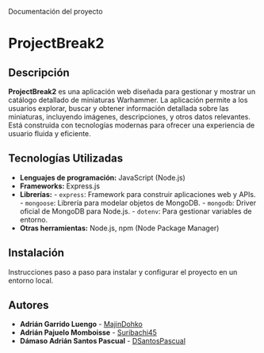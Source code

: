 Documentación del proyecto

# ProjectBreak2

## Descripción
**ProjectBreak2** es una aplicación web diseñada para gestionar y mostrar un catálogo detallado de miniaturas Warhammer. La aplicación permite a los usuarios explorar, buscar y obtener información detallada sobre las miniaturas, incluyendo imágenes, descripciones, y otros datos relevantes. Está construida con tecnologías modernas para ofrecer una experiencia de usuario fluida y eficiente.

## Tecnologías Utilizadas
- **Lenguajes de programación:** JavaScript (Node.js)
- **Frameworks:** Express.js
- **Librerías:** - `express`: Framework para construir aplicaciones web y APIs.
                 - `mongoose`: Librería para modelar objetos de MongoDB.
                 - `mongodb`: Driver oficial de MongoDB para Node.js.
                 - `dotenv`: Para gestionar variables de entorno.
- **Otras herramientas:** Node.js, npm (Node Package Manager)

## Instalación
Instrucciones paso a paso para instalar y configurar el proyecto en un entorno local.

## Autores
- **Adrián Garrido Luengo** - [MajinDohko](https://github.com/MajinDohko)
- **Adrián Pajuelo Momboisse** - [Suribachi45](https://github.com/Suribachi45)
- **Dámaso Adrián Santos Pascual** - [DSantosPascual](https://github.com/DSantosPascual)